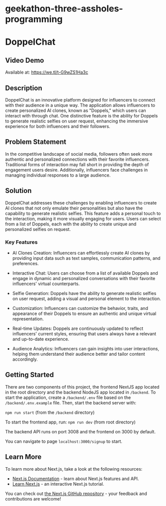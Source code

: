 # geekathon-three-assholes-programming
# DoppelChat

## Video Demo
Available at: https://we.tl/t-G9wZS1Ha3c

## Description

DoppelChat is an innovative platform designed for influencers to connect with their audience in a unique way. The application allows influencers to create personalized AI clones, known as "Doppels," which users can interact with through chat. One distinctive feature is the ability for Doppels to generate realistic selfies on user request, enhancing the immersive experience for both influencers and their followers.

## Problem Statement

In the competitive landscape of social media, followers often seek more authentic and personalized connections with their favorite influencers. Traditional forms of interaction may fall short in providing the depth of engagement users desire. Additionally, influencers face challenges in managing individual responses to a large audience.

## Solution
DoppelChat addresses these challenges by enabling influencers to create AI clones that not only emulate their personalities but also have the capability to generate realistic selfies. This feature adds a personal touch to the interaction, making it more visually engaging for users. Users can select from a list of Doppels, each with the ability to create unique and personalized selfies on request.

### Key Features
 - AI Clones Creation: Influencers can effortlessly create AI clones by providing input data such as text samples, communication patterns, and preferences.

 - Interactive Chat: Users can choose from a list of available Doppels and engage in dynamic and personalized conversations with their favorite influencers' virtual counterparts.


 - Selfie Generation: Doppels have the ability to generate realistic selfies on user request, adding a visual and personal element to the interaction.

 - Customization: Influencers can customize the behavior, traits, and appearance of their Doppels to ensure an authentic and unique virtual representation.

 - Real-time Updates: Doppels are continuously updated to reflect influencers' current styles, ensuring that users always have a relevant and up-to-date experience.

- Audience Analytics: Influencers can gain insights into user interactions, helping them understand their audience better and tailor content accordingly.

## Getting Started

There are two components of this project, the frontend NextJS app located in the root directory and the backend NodeJS app located in `/backend`. To start the application, create a `/backend/.env` file based on the `/backend/.env.example` file. Then, start the backend server with:

`npm run start` (from the `/backend` directory)

To start the frontend app, run:
`npm run dev` (from root directory)

The backend API runs on port 3008 and the frontend on 3000 by default.

You can navigate to page `localhost:3000/signup` to start.


## Learn More

To learn more about Next.js, take a look at the following resources:

- [Next.js Documentation](https://nextjs.org/docs) - learn about Next.js features and API.
- [Learn Next.js](https://nextjs.org/learn) - an interactive Next.js tutorial.

You can check out [the Next.js GitHub repository](https://github.com/vercel/next.js/) - your feedback and contributions are welcome!

